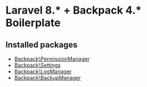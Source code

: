 # Laravel 8.* + Backpack 4.* Boilerplate

## Installed packages

- [Backpack\PermissionManager](https://github.com/Laravel-Backpack/PermissionManager)
- [Backpack\Settings](https://github.com/Laravel-Backpack/Settings)
- [Backpack\LogManager](https://github.com/Laravel-Backpack/LogManager)
- [Backpack\BackupManager](https://github.com/Laravel-Backpack/BackupManager)
